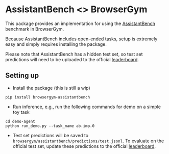 # AssistantBench <> BrowserGym

This package provides an implementation for using the [AssistantBench](https://assistantbench.github.io/) benchmark in BrowserGym.

Because AssistantBench includes open-ended tasks, setup is extremely easy and simply requires installing the package.

Please note that AssistantBench has a hidden test set, so test set predictions will need to be uploaded to the official [leaderboard](https://huggingface.co/spaces/AssistantBench/leaderboard).

## Setting up

- Install the package (this is still a wip)
```
pip install browsergym-assistantbench
```

- Run inference, e.g., run the following commands for demo on a simple toy task
```
cd demo-agent
python run_demo.py --task_name ab.imp.0
```

- Test set predictions will be saved to `browsergym/assistantbench/predictions/test.jsonl`. To evaluate on the official test set, update these predictions to the official [leaderboard](https://huggingface.co/spaces/AssistantBench/leaderboard).